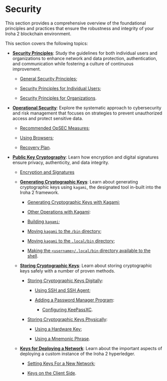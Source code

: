 # Security

This section provides a comprehensive overview of the foundational principles and practices that ensure the robustness and integrity of your Iroha 2 blockchain environment.

This section covers the following topics:

- [**Security Principles**](/security-principles.md): Study the guidelines for both individual users and organizations to enhance network and data protection, authentication, and communication while fostering a culture of continuous improvement.

    - [General Security Principles](/security-principles.md#general);

    - [Security Principles for Individual Users](/security-principles.md#users);

    - [Security Principles for Organizations](/security-principles.md#orgs).

- [**Operational Security**](/operational-security.md): Explore the systematic approach to cybersecurity and risk management that focuses on strategies to prevent unauthorized access and protect sensitive data.

    - [Recommended OpSEC Measures](/operational-security.md#measures);

    - [Using Browsers](/operational-security.md#browsers);

    - [Recovery Plan](/operational-security.md#recovery).

- [**Public Key Cryptography**](/public-key-cryptography.md): Learn how encryption and digital signatures ensure privacy, authenticity, and data integrity.

    - [Encryption and Signatures](/public-key-cryptography.md#encryption-and-signatures)

  - [**Generating Cryptographic Keys**](/generating-cryptographic-keys.md): Learn about generating cryptographic keys using `kagami`, the designated tool in-built into the Iroha 2 framework.

    - [Generating Cryptographic Keys with Kagami](/generating-cryptographic-keys.md#kagami);

    - [Other Operations with Kagami](/generating-cryptographic-keys.md#kagami-other):

    - [Building `kagami`](/generating-cryptographic-keys.md#kagami-op1);

    - [Moving `kagami` to the `/bin` directory](/generating-cryptographic-keys.md#kagami-op2);

    - [Moving `kagami` to the `.local/bin` directory](/generating-cryptographic-keys.md#kagami-op3);

    - [Making the `<username>/.local/bin` directory available to the shell](/generating-cryptographic-keys.md#kagami-op4).

  - [**Storing Cryptographic Keys**](/storing-cryptographic-keys.md): Learn about storing cryptographic keys safely with a number of proven methods.

    - [Storing Cryptographic Keys Digitally](/storing-cryptographic-keys.md#store-digitally):

      - [Using SSH and SSH Agent](/storing-cryptographic-keys.md#ssh-and-ssh-agent);

      - [Adding a Password Manager Program](/storing-cryptographic-keys.md#password-manager):

        - [Configuring KeePassXC](/storing-cryptographic-keys.md#store-digitally#keepassxc).

    - [Storing Cryptographic Keys Physically](/storing-cryptographic-keys.md#store-physically):

      - [Using a Hardware Key](/storing-cryptographic-keys.md#hardware-key);

      - [Using a Mnemonic Phrase](/storing-cryptographic-keys.md#mnemonic-phrase).

  - [**Keys for Deploying a Network**](/keys-for-network-deployment.md): Learn about the important aspects of deploying a custom instance of the Iroha 2 hyperledger.

      - [Setting Keys For a New Network](/keys-for-network-deployment.md#setting-keys);

      - [Keys on the Client Side](/keys-for-network-deployment.md#client-side).
